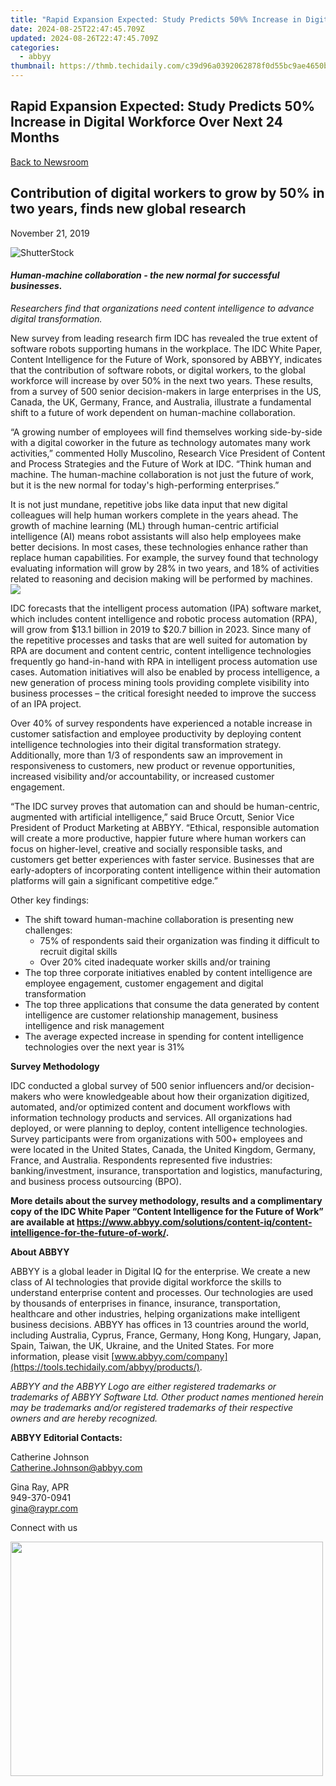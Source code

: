 ```yaml
---
title: "Rapid Expansion Expected: Study Predicts 50%% Increase in Digital Workforce Over Next 24 Months"
date: 2024-08-25T22:47:45.709Z
updated: 2024-08-26T22:47:45.709Z
categories:
  - abbyy
thumbnail: https://thmb.techidaily.com/c39d96a0392062878f0d55bc9ae4650b6150e40d84fd4972f36d7344db4ba87f.jpg
---
```


## Rapid Expansion Expected: Study Predicts 50% Increase in Digital Workforce Over Next 24 Months

[Back to Newsroom](https://tools.techidaily.com/abbyy/products/)

## Contribution of digital workers to grow by 50% in two years, finds new global research

November 21, 2019

![ShutterStock](https://content.abbyy.com/-/media/project/abbyy/abbyy/branchtemplates/shutterstock_1272462163_1296-x-729.jpg?h=729&iar=0&w=1296)

#### _Human-machine collaboration - the new normal for successful businesses._ 
_Researchers find that organizations need content intelligence to advance digital transformation._

New survey from leading research firm IDC has revealed the true extent of software robots supporting humans in the workplace. The IDC White Paper, Content Intelligence for the Future of Work, sponsored by ABBYY, indicates that the contribution of software robots, or digital workers, to the global workforce will increase by over 50% in the next two years. These results, from a survey of 500 senior decision-makers in large enterprises in the US, Canada, the UK, Germany, France, and Australia, illustrate a fundamental shift to a future of work dependent on human-machine collaboration.

“A growing number of employees will find themselves working side-by-side with a digital coworker in the future as technology automates many work activities,” commented Holly Muscolino, Research Vice President of Content and Process Strategies and the Future of Work at IDC. “Think human and machine. The human-machine collaboration is not just the future of work, but it is the new normal for today's high-performing enterprises.”

It is not just mundane, repetitive jobs like data input that new digital colleagues will help human workers complete in the years ahead. The growth of machine learning (ML) through human-centric artificial intelligence (AI) means robot assistants will also help employees make better decisions. In most cases, these technologies enhance rather than replace human capabilities. For example, the survey found that technology evaluating information will grow by 28% in two years, and 18% of activities related to reasoning and decision making will be performed by machines.  
![](https://static1.abbyy.com/abbyycommedia/23915/en-press-release.png)

  
IDC forecasts that the intelligent process automation (IPA) software market, which includes content intelligence and robotic process automation (RPA), will grow from $13.1 billion in 2019 to $20.7 billion in 2023\. Since many of the repetitive processes and tasks that are well suited for automation by RPA are document and content centric, content intelligence technologies frequently go hand-in-hand with RPA in intelligent process automation use cases. Automation initiatives will also be enabled by process intelligence, a new generation of process mining tools providing complete visibility into business processes – the critical foresight needed to improve the success of an IPA project.

Over 40% of survey respondents have experienced a notable increase in customer satisfaction and employee productivity by deploying content intelligence technologies into their digital transformation strategy. Additionally, more than 1/3 of respondents saw an improvement in responsiveness to customers, new product or revenue opportunities, increased visibility and/or accountability, or increased customer engagement.

“The IDC survey proves that automation can and should be human-centric, augmented with artificial intelligence,” said Bruce Orcutt, Senior Vice President of Product Marketing at ABBYY. “Ethical, responsible automation will create a more productive, happier future where human workers can focus on higher-level, creative and socially responsible tasks, and customers get better experiences with faster service. Businesses that are early-adopters of incorporating content intelligence within their automation platforms will gain a significant competitive edge.”

Other key findings:

* The shift toward human-machine collaboration is presenting new challenges:  
   * 75% of respondents said their organization was finding it difficult to recruit digital skills  
   * Over 20% cited inadequate worker skills and/or training
* The top three corporate initiatives enabled by content intelligence are employee engagement, customer engagement and digital transformation
* The top three applications that consume the data generated by content intelligence are customer relationship management, business intelligence and risk management
* The average expected increase in spending for content intelligence technologies over the next year is 31%

**Survey Methodology**

IDC conducted a global survey of 500 senior influencers and/or decision-makers who were knowledgeable about how their organization digitized, automated, and/or optimized content and document workflows with information technology products and services. All organizations had deployed, or were planning to deploy, content intelligence technologies. Survey participants were from organizations with 500+ employees and were located in the United States, Canada, the United Kingdom, Germany, France, and Australia. Respondents represented five industries: banking/investment, insurance, transportation and logistics, manufacturing, and business process outsourcing (BPO).

**More details about the survey methodology, results and a complimentary copy of the IDC White Paper “Content Intelligence for the Future of Work” are available at https://www.abbyy.com/solutions/content-iq/content-intelligence-for-the-future-of-work/.**
  
  
**About ABBYY** 

ABBYY is a global leader in Digital IQ for the enterprise. We create a new class of AI technologies that provide digital workforce the skills to understand enterprise content and processes. Our technologies are used by thousands of enterprises in finance, insurance, transportation, healthcare and other industries, helping organizations make intelligent business decisions. ABBYY has offices in 13 countries around the world, including Australia, Cyprus, France, Germany, Hong Kong, Hungary, Japan, Spain, Taiwan, the UK, Ukraine, and the United States. For more information, please visit [www.abbyy.com/company](https://tools.techidaily.com/abbyy/products/).

_ABBYY and the ABBYY Logo are either registered trademarks or trademarks of ABBYY Software Ltd. Other product names mentioned herein may be trademarks and/or registered trademarks of their respective owners and are hereby recognized._

**ABBYY Editorial Contacts:**

Catherine Johnson  
[Catherine.Johnson@abbyy.com](https://tools.techidaily.com/abbyy/products/)

Gina Ray, APR  
949-370-0941  
[gina@raypr.com](https://tools.techidaily.com/abbyy/products/)

Connect with us

<ins class="adsbygoogle"
     style="display:block"
     data-ad-format="autorelaxed"
     data-ad-client="ca-pub-7571918770474297"
     data-ad-slot="1223367746"></ins>



<ins class="adsbygoogle"
     style="display:block"
     data-ad-client="ca-pub-7571918770474297"
     data-ad-slot="8358498916"
     data-ad-format="auto"
     data-full-width-responsive="true"></ins>

<!-- affiliate ads begin -->
<a href="https://electronicx.pxf.io/c/5597632/1872456/14483" target="_top" id="1872456"><img src="//a.impactradius-go.com/display-ad/14483-1872456" border="0" alt="" width="500" height="375"/></a><img height="0" width="0" src="https://imp.pxf.io/i/5597632/1872456/14483" style="position:absolute;visibility:hidden;" border="0" />
<!-- affiliate ads end -->

